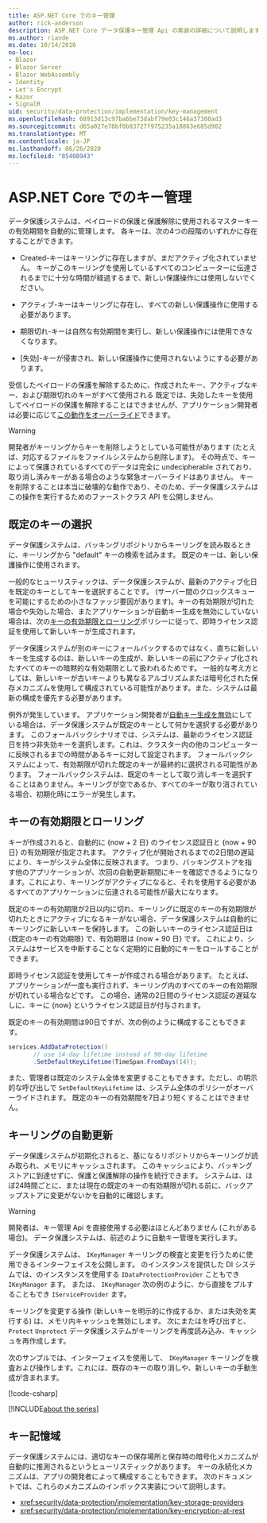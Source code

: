 ```yaml
---
title: ASP.NET Core でのキー管理
author: rick-anderson
description: ASP.NET Core データ保護キー管理 Api の実装の詳細について説明します。
ms.author: riande
ms.date: 10/14/2016
no-loc:
- Blazor
- Blazor Server
- Blazor WebAssembly
- Identity
- Let's Encrypt
- Razor
- SignalR
uid: security/data-protection/implementation/key-management
ms.openlocfilehash: 68913d13c97ba6be73dabf79e03c146a37388ad3
ms.sourcegitcommit: d65a027e78bf0b83727f975235a18863e685d902
ms.translationtype: MT
ms.contentlocale: ja-JP
ms.lasthandoff: 06/26/2020
ms.locfileid: "85408943"
---
```

# <a name="key-management-in-aspnet-core"></a>ASP.NET Core でのキー管理

<a name="data-protection-implementation-key-management"></a>

データ保護システムは、ペイロードの保護と保護解除に使用されるマスターキーの有効期間を自動的に管理します。 各キーは、次の4つの段階のいずれかに存在することができます。

* Created-キーはキーリングに存在しますが、まだアクティブ化されていません。 キーがこのキーリングを使用しているすべてのコンピューターに伝達されるまでに十分な時間が経過するまで、新しい保護操作には使用しないでください。

* アクティブ-キーはキーリングに存在し、すべての新しい保護操作に使用する必要があります。

* 期限切れ-キーは自然な有効期間を実行し、新しい保護操作には使用できなくなります。

* [失効]-キーが侵害され、新しい保護操作に使用されないようにする必要があります。

受信したペイロードの保護を解除するために、作成されたキー、アクティブなキー、および期限切れのキーがすべて使用される 既定では、失効したキーを使用してペイロードの保護を解除することはできませんが、アプリケーション開発者は必要に応じて[この動作をオーバーライド](xref:security/data-protection/consumer-apis/dangerous-unprotect#data-protection-consumer-apis-dangerous-unprotect)できます。

>[!WARNING]
> 開発者がキーリングからキーを削除しようとしている可能性があります (たとえば、対応するファイルをファイルシステムから削除します)。 その時点で、キーによって保護されているすべてのデータは完全に undecipherable されており、取り消し済みキーがある場合のような緊急オーバーライドはありません。 キーを削除することは本当に破壊的な動作であり、そのため、データ保護システムはこの操作を実行するためのファーストクラス API を公開しません。

## <a name="default-key-selection"></a>既定のキーの選択

データ保護システムは、バッキングリポジトリからキーリングを読み取るときに、キーリングから "default" キーの検索を試みます。 既定のキーは、新しい保護操作に使用されます。

一般的なヒューリスティックは、データ保護システムが、最新のアクティブ化日を既定のキーとしてキーを選択することです。 (サーバー間のクロックスキューを可能にするための小さなファッジ要因があります)。キーの有効期限が切れた場合や失効した場合、またアプリケーションが自動キー生成を無効にしていない場合は、次の[キーの有効期限とローリング](xref:security/data-protection/implementation/key-management#data-protection-implementation-key-management-expiration)ポリシーに従って、即時ライセンス認証を使用して新しいキーが生成されます。

データ保護システムが別のキーにフォールバックするのではなく、直ちに新しいキーを生成するのは、新しいキーの生成が、新しいキーの前にアクティブ化されたすべてのキーの暗黙的な有効期限として扱われるためです。 一般的な考え方としては、新しいキーが古いキーよりも異なるアルゴリズムまたは暗号化された保存メカニズムを使用して構成されている可能性があります。また、システムは最新の構成を優先する必要があります。

例外が発生しています。 アプリケーション開発者が[自動キー生成を無効](xref:security/data-protection/configuration/overview#disableautomatickeygeneration)にしている場合は、データ保護システムが既定のキーとして何かを選択する必要があります。 このフォールバックシナリオでは、システムは、最新のライセンス認証日を持つ非失効キーを選択します。これは、クラスター内の他のコンピューターに反映されるまでの時間があるキーに対して設定されます。 フォールバックシステムによって、有効期限が切れた既定のキーが最終的に選択される可能性があります。 フォールバックシステムは、既定のキーとして取り消しキーを選択することはありません。キーリングが空であるか、すべてのキーが取り消されている場合、初期化時にエラーが発生します。

<a name="data-protection-implementation-key-management-expiration"></a>

## <a name="key-expiration-and-rolling"></a>キーの有効期限とローリング

キーが作成されると、自動的に {now + 2 日} のライセンス認証日と {now + 90 日} の有効期限が指定されます。 アクティブ化が開始されるまでの2日間の遅延により、キーがシステム全体に反映されます。 つまり、バッキングストアを指す他のアプリケーションが、次回の自動更新期間にキーを確認できるようになります。これにより、キーリングがアクティブになると、それを使用する必要があるすべてのアプリケーションに伝達される可能性が最大になります。

既定のキーの有効期限が2日以内に切れ、キーリングに既定のキーの有効期限が切れたときにアクティブになるキーがない場合、データ保護システムは自動的にキーリングに新しいキーを保持します。 この新しいキーのライセンス認証日は {既定のキーの有効期限} で、有効期限は {now + 90 日} です。 これにより、システムはサービスを中断することなく定期的に自動的にキーをロールすることができます。

即時ライセンス認証を使用してキーが作成される場合があります。 たとえば、アプリケーションが一度も実行されず、キーリング内のすべてのキーの有効期限が切れている場合などです。 この場合、通常の2日間のライセンス認証の遅延なしに、キーに {now} というライセンス認証日が付与されます。

既定のキーの有効期間は90日ですが、次の例のように構成することもできます。

```csharp
services.AddDataProtection()
       // use 14-day lifetime instead of 90-day lifetime
       .SetDefaultKeyLifetime(TimeSpan.FromDays(14));
```

また、管理者は既定のシステム全体を変更することもできます。ただし、の明示的な呼び出しで `SetDefaultKeyLifetime` は、システム全体のポリシーがオーバーライドされます。 既定のキーの有効期間を7日より短くすることはできません。

## <a name="automatic-key-ring-refresh"></a>キーリングの自動更新

データ保護システムが初期化されると、基になるリポジトリからキーリングが読み取られ、メモリにキャッシュされます。 このキャッシュにより、バッキングストアに到達せずに、保護と保護解除の操作を続行できます。 システムは、ほぼ24時間ごとに、または現在の既定のキーの有効期限が切れる前に、バックアップストアに変更がないかを自動的に確認します。

>[!WARNING]
> 開発者は、キー管理 Api を直接使用する必要はほとんどありません (これがある場合)。 データ保護システムは、前述のように自動キー管理を実行します。

データ保護システムは、 `IKeyManager` キーリングの検査と変更を行うために使用できるインターフェイスを公開します。 のインスタンスを提供した DI システムでは、のインスタンスを使用する `IDataProtectionProvider` こともでき `IKeyManager` ます。 または、 `IKeyManager` 次の例のように、から直接をプルすることもでき `IServiceProvider` ます。

キーリングを変更する操作 (新しいキーを明示的に作成するか、または失効を実行する) は、メモリ内キャッシュを無効にします。 次にまたはを呼び出すと、 `Protect` `Unprotect` データ保護システムがキーリングを再度読み込み、キャッシュを再作成します。

次のサンプルでは、インターフェイスを使用して、 `IKeyManager` キーリングを検査および操作します。これには、既存のキーの取り消しや、新しいキーの手動生成が含まれます。

[!code-csharp[](key-management/samples/key-management.cs)]

[!INCLUDE[about the series](~/includes/code-comments-loc.md)]

## <a name="key-storage"></a>キー記憶域

データ保護システムには、適切なキーの保存場所と保存時の暗号化メカニズムが自動的に推測されるというヒューリスティックがあります。 キーの永続化メカニズムは、アプリの開発者によって構成することもできます。 次のドキュメントでは、これらのメカニズムのインボックス実装について説明します。

* <xref:security/data-protection/implementation/key-storage-providers>
* <xref:security/data-protection/implementation/key-encryption-at-rest>
